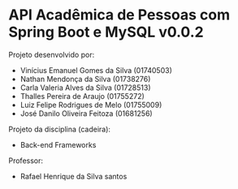 # API Acadêmica de Pessoas com Spring Boot e MySQL v0.0.2

Projeto desenvolvido por:

- Vinícius Emanuel Gomes da Silva   (01740503)
- Nathan Mendonça da Silva          (01738276)
- Carla Valeria Alves da Silva      (01728513)
- Thalles Pereira de Araujo         (01755272)
- Luiz Felipe Rodrigues de Melo     (01755009)
- José Danilo Oliveira Feitoza      (01681256)

Projeto da disciplina (cadeira):

- Back-end Frameworks

Professor:

- Rafael Henrique da Silva santos
